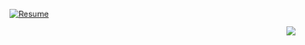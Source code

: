 <div align="left">

[![Resume](https://img.shields.io/badge/-Resume-FF6B6B?style=for-the-badge&logo=read-the-docs&logoColor=white)](https://yundongjun.newsoft.kr)

</div>

<div align="right">

<img src="https://visitor-badge.laobi.icu/badge?page_id=yuneast.yuneast&"  />

</div>

###